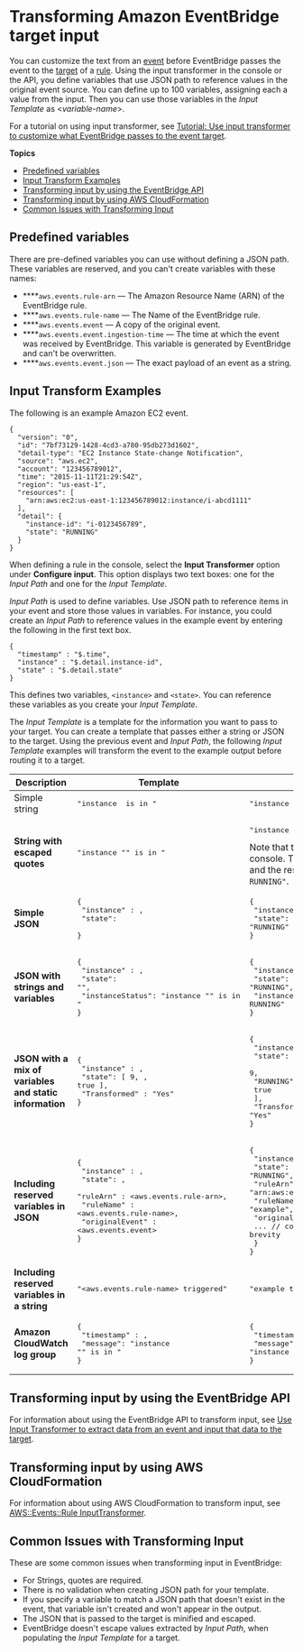 # Transforming Amazon EventBridge target input<a name="eb-transform-target-input"></a>

You can customize the text from an [event](eb-events.md) before EventBridge passes the event to the [target](eb-targets.md) of a [rule](eb-rules.md)\. Using the input transformer in the console or the API, you define variables that use JSON path to reference values in the original event source\. You can define up to 100 variables, assigning each a value from the input\. Then you can use those variables in the *Input Template* as <*variable\-name*>\. 

For a tutorial on using input transformer, see [Tutorial: Use input transformer to customize what EventBridge passes to the event target](eb-input-transformer-tutorial.md)\.

**Topics**
+ [Predefined variables](#eb-transform-input-predefined)
+ [Input Transform Examples](#eb-transform-input-examples)
+ [Transforming input by using the EventBridge API](#eb-transform-input-api)
+ [Transforming input by using AWS CloudFormation](#eb-transform-input-cfn)
+ [Common Issues with Transforming Input](#eb-transform-input-issues)

## Predefined variables<a name="eb-transform-input-predefined"></a>

There are pre\-defined variables you can use without defining a JSON path\. These variables are reserved, and you can't create variables with these names:
+ ****`aws.events.rule-arn` — The Amazon Resource Name \(ARN\) of the EventBridge rule\. 
+ ****`aws.events.rule-name` — The Name of the EventBridge rule\. 
+ ****`aws.events.event` — A copy of the original event\. 
+ ****`aws.events.event.ingestion-time` — The time at which the event was received by EventBridge\. This variable is generated by EventBridge and can't be overwritten\.
+ ****`aws.events.event.json` — The exact payload of an event as a string\.

## Input Transform Examples<a name="eb-transform-input-examples"></a>

The following is an example Amazon EC2 event\.

```
{
  "version": "0",
  "id": "7bf73129-1428-4cd3-a780-95db273d1602",
  "detail-type": "EC2 Instance State-change Notification",
  "source": "aws.ec2",
  "account": "123456789012",
  "time": "2015-11-11T21:29:54Z",
  "region": "us-east-1",
  "resources": [
    "arn:aws:ec2:us-east-1:123456789012:instance/i-abcd1111"
  ],
  "detail": {
    "instance-id": "i-0123456789",
    "state": "RUNNING"
  }
}
```

When defining a rule in the console, select the **Input Transformer** option under **Configure input**\. This option displays two text boxes: one for the *Input Path* and one for the *Input Template*\.

*Input Path* is used to define variables\. Use JSON path to reference items in your event and store those values in variables\. For instance, you could create an *Input Path* to reference values in the example event by entering the following in the first text box\.

```
{
  "timestamp" : "$.time",
  "instance" : "$.detail.instance-id", 
  "state" : "$.detail.state"
}
```

This defines two variables, `<instance>` and `<state>`\. You can reference these variables as you create your *Input Template*\.

The *Input Template* is a template for the information you want to pass to your target\. You can create a template that passes either a string or JSON to the target\. Using the previous event and *Input Path*, the following *Input Template* examples will transform the event to the example output before routing it to a target\.


| Description | Template | Output | 
| --- | --- | --- | 
| Simple string |  <pre>"instance <instance> is in <state>"</pre> |  <pre>"instance i-0123456789 is in RUNNING"</pre>  | 
|  **String with escaped quotes**  |  <pre>"instance \"<instance>\" is in <state>"</pre> |  <pre>"instance \"i-0123456789\" is in RUNNING"</pre> Note that this is the behavior in the EventBridge console\. The AWS CLI escapes the slash characters and the result is `"instance "i-0123456789" is in RUNNING"`\.  | 
|  **Simple JSON**  |  <pre>{<br />  "instance" : <instance>,<br />  "state": <state><br />}</pre> |  <pre>{<br />  "instance" : "i-0123456789",<br />  "state": "RUNNING"<br />}</pre>  | 
|  **JSON with strings and variables**  |  <pre>{<br /> "instance" : <instance>,<br /> "state": "<state>",<br /> "instanceStatus": "instance \"<instance>\" is in <state>"<br />}</pre>  |  <pre>{<br /> "instance" : "i-0123456789",<br /> "state": "RUNNING",<br /> "instanceStatus": "instance \"i-0123456789\" is in RUNNING"<br />}</pre>  | 
|  **JSON with a mix of variables and static information**  |  <pre>{<br />  "instance" : <instance>,<br />  "state": [ 9, <state>, true ],<br />  "Transformed" : "Yes"<br />}<br /></pre> |  <pre>{<br />  "instance" : "i-0123456789",<br />  "state": [<br />    9,<br />    "RUNNING",<br />    true<br />  ],<br />  "Transformed" : "Yes"<br />}</pre>  | 
|  **Including reserved variables in JSON**  |  <pre>{<br />  "instance" : <instance>,<br />  "state": <state>,<br />  "ruleArn" : <aws.events.rule-arn>,<br />  "ruleName" : <aws.events.rule-name>,<br />  "originalEvent" : <aws.events.event><br />}</pre> |  <pre>{<br />  "instance" : "i-0123456789",<br />  "state": "RUNNING",<br />  "ruleArn" : "arn:aws:events:us-east-2:123456789012:rule/example",<br />  "ruleName" : "example",<br />  "originalEvent" : {<br />    ... // commented for brevity<br />  }<br />}</pre>  | 
|  **Including reserved variables in a string**  | <pre>"<aws.events.rule-name> triggered"</pre> |  <pre>"example triggered"</pre>  | 
|  **Amazon CloudWatch log group**  | <pre>{<br />  "timestamp" : <timestamp>,<br />  "message": "instance \"<instance>\" is in <state>"<br />}</pre> |  <pre>{<br />  "timestamp" : 2015-11-11T21:29:54Z,<br />  "message": "instance "i-0123456789" is in RUNNING<br />}</pre>  | 

## Transforming input by using the EventBridge API<a name="eb-transform-input-api"></a>

For information about using the EventBridge API to transform input, see [Use Input Transformer to extract data from an event and input that data to the target](https://docs.aws.amazon.com/eventbridge/latest/APIReference/API_PutTargets.html#API_PutTargets_Example_2)\.

## Transforming input by using AWS CloudFormation<a name="eb-transform-input-cfn"></a>

For information about using AWS CloudFormation to transform input, see [AWS::Events::Rule InputTransformer](https://docs.aws.amazon.com/AWSCloudFormation/latest/UserGuide/aws-properties-events-rule-inputtransformer.html)\.

## Common Issues with Transforming Input<a name="eb-transform-input-issues"></a>

These are some common issues when transforming input in EventBridge:
+  For Strings, quotes are required\.
+  There is no validation when creating JSON path for your template\.
+  If you specify a variable to match a JSON path that doesn't exist in the event, that variable isn't created and won't appear in the output\.
+  The JSON that is passed to the target is minified and escaped\.
+  EventBridge doesn't escape values extracted by *Input Path*, when populating the *Input Template* for a target\.
